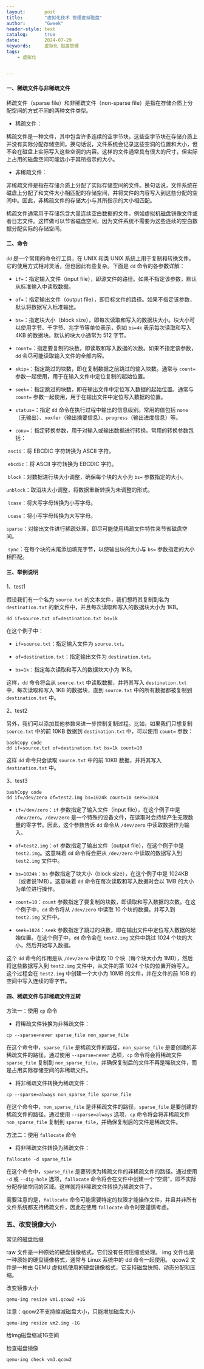 ```yaml
---
layout:       post
title:        "虚拟化技术 管理虚拟磁盘"
author:       "Gweek"
header-style: text
catalog:      true
date:         2024-07-29
keywords:     虚拟化 磁盘管理
tags:
    - 虚拟化


---
```


#### 一、稀疏文件与非稀疏文件

稀疏文件（sparse file）和非稀疏文件（non-sparse file）是指在存储介质上分配空间的方式不同的两种文件类型。

- 稀疏文件：

稀疏文件是一种文件，其中包含许多连续的空字节块，这些空字节块在存储介质上并没有实际分配存储空间。换句话说，文件系统会记录这些空洞的位置和大小，但不会在磁盘上实际写入这些空洞的内容。这样的文件通常具有很大的尺寸，但实际上占用的磁盘空间可能远小于其所指示的大小。

- 非稀疏文件：

非稀疏文件是指在存储介质上分配了实际存储空间的文件。换句话说，文件系统在磁盘上分配了和文件大小相匹配的存储空间，并将文件的内容写入到这些分配的空间中。因此，非稀疏文件的存储大小与其所指示的大小相匹配。

稀疏文件通常用于存储包含大量连续空白数据的文件，例如虚拟机磁盘镜像文件或者日志文件。这样做可以节省磁盘空间，因为文件系统不需要为这些连续的空白数据分配实际的存储空间。

#### 二、命令

`dd` 是一个常用的命令行工具，在 UNIX 和类 UNIX 系统上用于复制和转换文件。它的使用方式相对灵活，但也因此有些复杂。下面是 `dd` 命令的各参数详解：

- `if=`：指定输入文件（input file），即源文件的路径。如果不指定该参数，默认从标准输入中读取数据。

- `of=`：指定输出文件（output file），即目标文件的路径。如果不指定该参数，默认将数据写入标准输出。

- `bs=`：指定块大小（block size），即每次读取和写入的数据块大小。块大小可以使用字节、千字节、兆字节等单位表示，例如 `bs=4k` 表示每次读取和写入 4KB 的数据块。默认的块大小通常为 512 字节。

- `count=`：指定要复制的块数，即读取和写入数据的次数。如果不指定该参数，`dd` 会尽可能读取输入文件的全部内容。

- `skip=`：指定跳过的块数，即在复制数据之前跳过的输入块数。通常与 `count=` 参数一起使用，用于在输入文件中定位复制的起始位置。

- `seek=`：指定跳过的块数，即在输出文件中定位写入数据的起始位置。通常与 `count=` 参数一起使用，用于在输出文件中定位写入数据的位置。

- `status=`：指定 `dd` 命令在执行过程中输出的信息级别。常用的值包括 `none`（无输出）、`noxfer`（输出摘要信息）、`progress`（输出进度信息）等。

- `conv=`：指定转换参数，用于对输入或输出数据进行转换。常用的转换参数包括：

​	`ascii`：将 EBCDIC 字符转换为 ASCII 字符。

​	`ebcdic`：将 ASCII 字符转换为 EBCDIC 字符。

​	`block`：对数据进行块大小调整，确保每个块的大小为 `bs=` 参数指定的大小。

​	`unblock`：取消块大小调整，将数据重新转换为未调整的形式。

​	`lcase`：将大写字母转换为小写字母。

​	`ucase`：将小写字母转换为大写字母。

​	`sparse`：对输出文件进行稀疏处理，即尽可能使用稀疏文件特性来节省磁盘空间。

​	`sync`：在每个块的末尾添加填充字节，以使输出块的大小与 `bs=` 参数指定的大小相匹配。

#### 三、举例说明

1、test1

假设我们有一个名为 `source.txt` 的文本文件，我们想将其复制到名为 `destination.txt` 的新文件中，并且每次读取和写入的数据块大小为 1KB。

```shell
dd if=source.txt of=destination.txt bs=1k
```

在这个例子中：

- `if=source.txt`：指定输入文件为 `source.txt`。

- `of=destination.txt`：指定输出文件为 `destination.txt`。

- `bs=1k`：指定每次读取和写入的数据块大小为 1KB。

这样，`dd` 命令将会从 `source.txt` 中读取数据，并将其写入 `destination.txt` 中，每次读取和写入 1KB 的数据块，直到 `source.txt` 中的所有数据都被复制到 `destination.txt` 中。

2、test2

另外，我们可以添加其他参数来进一步控制复制过程。比如，如果我们只想复制 `source.txt` 中的前 10KB 数据到 `destination.txt` 中，可以使用 `count=` 参数：

```shell
bashCopy code
dd if=source.txt of=destination.txt bs=1k count=10
```

这样 `dd` 命令只会读取 `source.txt` 中的前 10KB 数据，并将其写入 `destination.txt` 中。

3、test3

```shell
bashCopy code
dd if=/dev/zero of=test2.img bs=1024k count=10 seek=1024
```

- `if=/dev/zero`：`if` 参数指定了输入文件（input file），在这个例子中是 `/dev/zero`。`/dev/zero` 是一个特殊的设备文件，在读取时会持续产生无限数量的零字节。因此，这个参数告诉 `dd` 命令从 `/dev/zero` 中读取数据作为输入。

- `of=test2.img`：`of` 参数指定了输出文件（output file），在这个例子中是 `test2.img`。这意味着 `dd` 命令将会把从 `/dev/zero` 中读取的数据写入到 `test2.img` 文件中。

- `bs=1024k`：`bs` 参数指定了块大小（block size），在这个例子中是 1024KB（或者说1MB）。这意味着 `dd` 命令在每次读取和写入数据时会以 1MB 的大小为单位进行操作。

- `count=10`：`count` 参数指定了要复制的块数，即读取和写入数据的次数。在这个例子中，`dd` 命令将从 `/dev/zero` 中读取 10 个块的数据，并写入到 `test2.img` 文件中。

- `seek=1024`：`seek` 参数指定了跳过的块数，即在输出文件中定位写入数据的起始位置。在这个例子中，`dd` 命令会在 `test2.img` 文件中跳过 1024 个块的大小，然后开始写入数据。

这个 `dd` 命令的作用是从 `/dev/zero` 中读取 10 个块（每个块大小为 1MB），然后将这些数据写入到 `test2.img` 文件中，从文件的第 1024 个块的位置开始写入。这个过程会在 `test2.img` 中创建一个大小为 10MB 的文件，并在文件的前 1GB 的空间中写入连续的零字节。

#### 四、稀疏文件与非稀疏文件互转

方法一：使用 `cp` 命令

- 将稀疏文件转换为非稀疏文件：

```shell
cp --sparse=never sparse_file non_sparse_file
```

在这个命令中，`sparse_file` 是稀疏文件的路径，`non_sparse_file` 是要创建的非稀疏文件的路径。通过使用 `--sparse=never` 选项，`cp` 命令将会将稀疏文件 `sparse_file` 复制到 `non_sparse_file`，并确保复制后的文件不再是稀疏文件，而是占用实际存储空间的非稀疏文件。

- 将非稀疏文件转换为稀疏文件：

```shell
cp --sparse=always non_sparse_file sparse_file
```

在这个命令中，`non_sparse_file` 是非稀疏文件的路径，`sparse_file` 是要创建的稀疏文件的路径。通过使用 `--sparse=always` 选项，`cp` 命令将会将非稀疏文件 `non_sparse_file` 复制到 `sparse_file`，并确保复制后的文件是稀疏文件。

方法二：使用 `fallocate` 命令

- 将非稀疏文件转换为稀疏文件：

```shell
fallocate -d sparse_file
```

在这个命令中，`sparse_file` 是要转换为稀疏文件的非稀疏文件的路径。通过使用 `-d` 或 `--dig-hole` 选项，`fallocate` 命令将会在文件中创建一个“空洞”，即不实际分配存储空间的区域。这样就将非稀疏文件转换为稀疏文件了。

需要注意的是，`fallocate` 命令可能需要特定的权限才能操作文件，并且并非所有文件系统都支持稀疏文件，因此在使用 `fallocate` 命令时要谨慎考虑。

### 五、改变镜像大小

常见的磁盘后缀

raw 文件是一种原始的硬盘镜像格式，它们没有任何压缩或处理。 img 文件也是一种原始的硬盘镜像格式，通常与 Linux 系统中的 dd 命令一起使用。 qcow2 文件是一种由 QEMU 虚拟机使用的硬盘镜像格式，它支持磁盘快照、动态分配和压缩。

改变镜像大小

```
qemu-img resize vm1.qcow2 +1G
```

注意：qcow2不支持缩减磁盘大小，只能增加磁盘大小

```
qemu-img resize vm2.img -1G
```

给img磁盘缩减1G空间

检查磁盘镜像

```
qemu-img check vm3.qcow2
```
